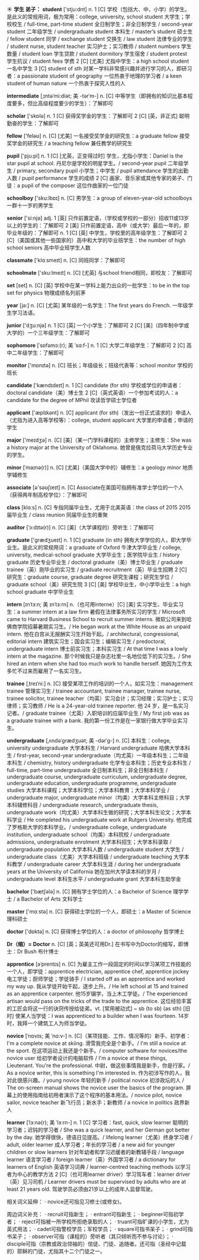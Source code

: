 ☀ <span class="category">**学生 弟子：**</span>
<span class="vocabulary">**student**</span> ['stju:dnt] 
<span class="definition">n. 1 [C] 学校（包括大、中、小学）的学生。是此义的常规用词，极为常用：</span>college, university, school student 大学生；学校校生 / full-time, part-time student 全日制学生；非全日制学生 / second-year student 二年级学生 / undergraduate student 本科生 / master’s student 硕士生 / fellow student 同学 / exchange student 交换生 / law student 法律专业的学生 / student nurse, student teacher 实习护士；实习教师 / student numbers 学生数量 / student loan 学生贷款 / student dormitory 学生宿舍 / student protest 学生抗议 / student fees 学费 <span class="definition">2 [C] [尤美] 尤指中学生：</span>a high school student 一名中学生 <span class="definition">3 [C] student of sth 对某一学科非常感兴趣并进行学习的人，即研习者：</span>a passionate student of geography 一位热衷于地理的学习者 / a keen student of human nature 一个热衷于探究人性的人
           
<span class="vocabulary">**intermediate**</span> [ˌɪntəˈmi:diət; 美 -tərˈm-]
<span class="definition">n. [C] 中等学生（即拥有的知识比基本程度要多，但比高级程度要少的学生）：</span>了解即可

<span class="vocabulary">**scholar**</span> ['skɒlə] 
<span class="definition">n. 1 [C] 获得奖学金的学生：</span>了解即可 <span class="definition">2 [C] [英，非正式] 聪明勤奋的学生：</span>了解即可

<span class="vocabulary">**fellow**</span> ['feləʊ] 
<span class="definition">n. [C] [尤美] 一名接受奖学金的研究生：</span>a graduate fellow 接受奖学金的研究生 / a teaching fellow 兼任教学的研究生

<span class="vocabulary">**pupil**</span> ['pju:pl] 
<span class="definition">n. 1 [C] [尤英，正变得过时] 学生，尤指小学生：</span>Daniel is the star pupil at school. 丹尼尔是学校的明星学生。/ second-year pupil 二年级学生 / primary, secondary pupil 小学生；中学生 / pupil attendance 学生的出勤人数 / pupil performance 学生的成绩 <span class="definition">2 [C] 画家、音乐家或其他专家的弟子、门徒：</span>a pupil of the composer 这位作曲家的一位门徒

<span class="vocabulary">**schoolboy**</span> ['sku:lbɒɪ] 
<span class="definition">n. [C] 男学生：</span>a group of eleven-year-old schoolboys 一群十一岁的男学生

<span class="vocabulary">**senior**</span> ['si:njə] 
<span class="definition">adj. 1 [英] 只作前置定语，（学校或学校的一部分）招收11或13岁以上的学生的：</span>了解即可 <span class="definition">2 [美] 只作前置定语，高中（或大学）最后一年的，即毕业年级的：</span>了解即可 <span class="definition">n. 1 [C] [英] 中学生，学校里的高年级学生：</span>了解即可 <span class="definition">2 [C]（美国或其他一些国家的）高中和大学的毕业班学生：</span>the number of high school seniors 高中毕业班学生人数

<span class="vocabulary">**classmate**</span> ['klɑːsmeɪt] 
<span class="definition">n. [C] 同班同学：</span>了解即可

<span class="vocabulary">**schoolmate**</span> ['sku:lmeɪt] 
<span class="definition">n. [C] [尤英] 与school friend相同，即校友：</span>了解即可

<span class="vocabulary">**set**</span> [set] 
<span class="definition">n. [C] [英] 学校中在某一学科上能力出众的一批学生：</span>to be in the top set for physics 物理成绩名列前茅

<span class="vocabulary">**year**</span> [jə:] 
<span class="definition">n. [C] [尤英] 某年级的一名学生：</span>The first years do French. 一年级学生学习法语。

<span class="vocabulary">**junior**</span> ['dӡu:njə] 
<span class="definition">n. 1 [C] [英] 一个小学生：</span>了解即可 <span class="definition">2 [C] [美]（四年制中学或大学的）一个三年级学生：</span>了解即可
           
<span class="vocabulary">**sophomore**</span> [ˈsɒfəmɔ:(r); 美 ˈsɑ:f-]
<span class="definition">n. 1 [C] 大学二年级学生：</span>了解即可 <span class="definition">2 [C] 高中二年级学生：</span>了解即可

<span class="vocabulary">**monitor**</span> ['mɒnɪtə] 
<span class="definition">n. [C] 班长；年级级长；班级代表等：</span>school monitor 学校的班长

<span class="vocabulary">**candidate**</span> ['kændɪdeɪt] 
<span class="definition">n. 1 [C] candidate (for sth) 学校或学位的申请者：</span>doctoral candidate（美）博士生 <span class="definition">2 [C]（英式英语）一个参加考试的人：</span>a candidate for the degree of MPhil 攻读哲学硕士学位者

<span class="vocabulary">**applicant**</span> ['æplɪkənt] 
<span class="definition">n. [C] applicant (for sth)（发出一份正式请求的）申请人（尤指为进入高等学校等）：</span>college, student applicant 大学里的申请者；申请的学生

<span class="vocabulary">**major**</span> ['meɪdӡə] 
<span class="definition">n. [C] [美]（某一门学科课程的）主修学生；主修生：</span>She was a history major at the University of Oklahoma. 她曾是俄克拉荷马大学历史专业的学生。
           
<span class="vocabulary">**minor**</span> [ˈmaɪnə(r)]
<span class="definition">n. [C] [尤美]（美国大学中的）辅修生：</span>a geology minor 地质学辅修生
 
<span class="vocabulary">**associate**</span> [ə'səʊʃɪeɪt] 
<span class="definition">n. [C] Associate在美国可指拥有准学士学位的一个人（获得两年制高校学位）：</span>了解即可

<span class="vocabulary">**class**</span> [klɑːs] 
<span class="definition">n. [C] 专指同届毕业生，尤用于北美英语：</span>the class of 2015 2015届毕业生 / class reunion 同届毕业生的重聚

<span class="vocabulary">**auditor**</span> [ˈɔ:dɪtə(r)]
<span class="definition">n. [C] [美]（大学课程的）旁听生：</span>了解即可

<span class="vocabulary">**graduate**</span> ['ɡrædӡueɪt] 
<span class="definition">n. 1 [C] graduate (in sth) 拥有大学学位的人，即大学毕业生。是此义的常规用词：</span>a graduate of Oxford 牛津大学毕业生 / college, university, medical-school graduate 大学毕业生；医学院毕业生 / history graduate 历史专业毕业生 / doctoral graduate（美）博士毕业生 / graduate trainee（英）刚毕业的实习生 / graduate recruitment（英）毕业生招聘 <span class="definition">2 [C] 研究生：</span>graduate course, graduate degree 研究生课程；研究生学位 / graduate school（美）研究生院 <span class="definition">3 [C] [美] 学校毕业生，中小学毕业生：</span>a high school graduate 中学毕业生
                      
<span class="vocabulary">**intern**</span> [ɪnˈtɜ:n; 美 ɪnˈtɜ:rn]
<span class="definition">n.（也可用interne）[C] [美] 实习学生、毕业实习生：</span>a summer intern at a law firm 暑假在法律事务所实习的学生 / Microsoft came to Harvard Business School to recruit summer interns. 微软公司来到哈佛商学院招募暑期实习生。/ He began work at the White House as an unpaid intern. 他在白宫从无报酬实习生开始干起。/ architectural, congressional, editorial intern 建筑实习生；国会实习生；编辑实习生 / predoctoral, undergraduate intern 博士前实习生；本科实习生 / At that time I was a lowly intern at the magazine. 那个时候我只是杂志社里一名地位低下的实习生。/ She hired an intern when she had too much work to handle herself. 她因为工作太多忙不过来而雇用了一名实习生。
           
<span class="vocabulary">**trainee**</span> [ˌtreɪˈni:]
<span class="definition">n. [C] 接受某项工作的培训的一个人，如实习生：</span>management trainee 管理实习生 / trainee accountant, trainee manager, trainee nurse, trainee solicitor, trainee teacher（均英）实习会计；实习经理；实习护士；实习律师；实习教师 / He is a 24-year-old trainee reporter. 他 24 岁，是一名实习记者。/ graduate trainee（尤英）入职培训的应届毕业生 / My first job was as a graduate trainee with a bank. 我的第一份工作是在一家银行做大学毕业实习生。

<span class="vocabulary">**undergraduate**</span> [ˌʌndəˈgrædʒuət; 美 -dərˈg-]
<span class="definition">n. [C] 本科生：</span>college, university undergraduate 大学本科生 / Harvard undergraduate 哈佛大学本科生 / first-year, second-year undergraduate（均尤英）一年级本科生；二年级本科生 / chemistry, history undergraduate 化学专业本科生；历史专业本科生 / full-time, part-time undergraduate 全日制本科生；非全日制本科生 / undergraduate course, undergraduate curriculum, undergraduate degree, undergraduate education, undergraduate programme, undergraduate studies 大学本科课程；大学本科学位；大学本科教育；大学本科学业 / undergraduate major, undergraduate minor（均美）大学本科主修科目；大学本科辅修科目 / undergraduate research, undergraduate thesis, undergraduate work（均尤美）大学本科生做的研究；大学本科生论文；大学本科学业 / He completed his undergraduate work at Rutgers University. 他完成了罗格斯大学的本科学业。/ undergraduate college, undergraduate institution, undergraduate school（均美）本科院校 / undergraduate admissions, undergraduate enrolment 大学本科招生；大学本科录取 / undergraduate population 大学本科人数 / undergraduate student 大学生 / undergraduate class（尤美）大学本科班级 / undergraduate teaching 大学本科教学 / undergraduate career 大学本科生涯 / during her undergraduate years at the University of California 她在加州大学读本科的岁月 / undergraduate level 本科生水平 / undergraduate grant 大学本科生助学金

<span class="vocabulary">**bachelor**</span> ['bætʃələ] 
<span class="definition">n. [C] 拥有学士学位的人：</span>a Bachelor of Science 理学学士 / a Bachelor of Arts 文科学士

<span class="vocabulary">**master**</span> ['mɑːstə] 
<span class="definition">n. [C] 获得硕士学位的一个人，即硕士：</span>a Master of Science 理科硕士

<span class="vocabulary">**doctor**</span> ['dɒktə] 
<span class="definition">n. [C] 获得博士学位的人：</span>a doctor of philosophy 哲学博士

<span class="vocabulary">**Dr（缩）= Doctor**</span> 
<span class="definition">n. [C] [英；英美还可用Dr.] 在书写中为Doctor的缩写，即博士：</span>Dr Bush 布什博士
           
<span class="vocabulary">**apprentice**</span> [əˈprentɪs]
<span class="definition">n. [C] 为雇主工作一段固定的时间以学习某项工作技能的一个人，即学徒：</span>apprentice electrician, apprentice chef, apprentice jockey 电工学徒；厨师学徒；学徒骑手 / I started off as an apprentice and worked my way up. 我从学徒开始干起，逐步上升。/ He left school at 15 and trained as an apprentice carpenter. 他15岁辍学，当上木工学徒。/ The experienced artisan would pass on the tricks of the trade to the apprentice. 这位经验丰富的工匠会将这一行的诀窍传授给徒弟。<span class="definition">vt. [常用被动式] ~ sb (to sb) (as sth) [旧时] 使某人当学徒：</span>I was apprenticed to a builder when I was fourteen. 14岁时，我拜一个建筑工人为师当学徒。
           
<span class="vocabulary">**novice**</span> [ˈnɒvɪs; 美 ˈnɑ:v-]
<span class="definition">n. [C]（某项技能、工作、情况等的）新手、初学者：</span>I'm a complete novice at skiing. 滑雪我完全是个新手。/ I'm still a novice at the sport. 在这项运动上我还是个新手。/ computer software for novices/the novice user 给初学者设计的电脑软件 / I'm a novice at these things, Lieutenant. You're the professional. 中尉，做这些事情我是新手，你是行家。/ As a novice writer, this is something I'm interested in. 作为初涉写作的人，我对此很感兴趣。/ young novice 年轻的新手 / political novice 初涉政坛的人 / The on-screen manual shows the novice user the basics of the program. 屏幕上的使用指南给初用者演示了这个程序的基本用法。/ novice pilot, novice sailor, novice teacher 新飞行员；新水手；新教师 / a novice in politics 政界新人
           
<span class="vocabulary">**learner**</span> [ˈlɜ:nə(r); 美 ˈlɜ:rn-]
<span class="definition">n. 1 [C] 学习者：</span>fast, quick, slow learner 聪明的学习者；迟钝的学习者 / She was a quick learner, and her German got better by the day. 她学得很快，德语日见提高。/ lifelong learner（尤美）终身学习者 / adult, older learner 成人学习者；年长的学习者 / a new aid for younger children or slow learners 针对年幼者和学习迟缓者的新教辅手段 / language learner 语言学习者 / foreign learner（英）外国学习者 / a dictionary for learners of English 英语学习词典 / learner-centred teaching methods 以学习者为中心的教学方法 <span class="definition">2 [C]（也可用learner driver）学习驾车者：</span>learner driver（英）见习司机 / Learner drivers must be supervised by adults who are at least 21 years old. 驾驶学员必须由21岁以上的成年人监督驾驶。

相关词义延伸：
· novice还可指见习修士(或修女)。

周边词义补充：
· recruit可指新生；
· entrant可指新生；
· beginner可指初学者；
· reject可指被一所学校所拒绝录取的人；
· truant可指旷课的小学生，尤为英式用法；
· cadet可指警校学员；军校学员；
· square可指书呆子；
· grind可指书呆子；
· observer可指（课程的）旁听者（其只倾听而不参与讨论）；
· disciple可指（宗教或政治领袖的）信徒、门徒、追随者。还可指（圣经中记载的）耶稣的门徒，尤指其十二个门徒之一。